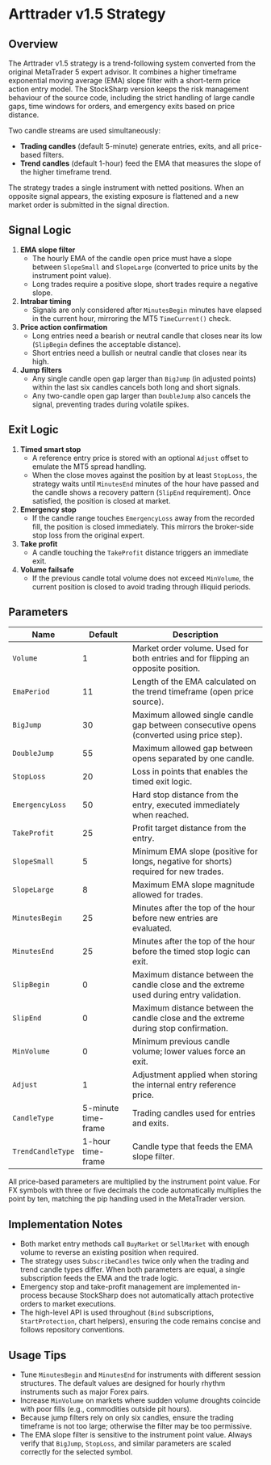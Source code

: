 # Arttrader v1.5 Strategy

## Overview
The Arttrader v1.5 strategy is a trend-following system converted from the original MetaTrader 5 expert advisor. It combines a higher timeframe exponential moving average (EMA) slope filter with a short-term price action entry model. The StockSharp version keeps the risk management behaviour of the source code, including the strict handling of large candle gaps, time windows for orders, and emergency exits based on price distance.

Two candle streams are used simultaneously:

- **Trading candles** (default 5-minute) generate entries, exits, and all price-based filters.
- **Trend candles** (default 1-hour) feed the EMA that measures the slope of the higher timeframe trend.

The strategy trades a single instrument with netted positions. When an opposite signal appears, the existing exposure is flattened and a new market order is submitted in the signal direction.

## Signal Logic
1. **EMA slope filter**
   - The hourly EMA of the candle open price must have a slope between `SlopeSmall` and `SlopeLarge` (converted to price units by the instrument point value).
   - Long trades require a positive slope, short trades require a negative slope.
2. **Intrabar timing**
   - Signals are only considered after `MinutesBegin` minutes have elapsed in the current hour, mirroring the MT5 `TimeCurrent()` check.
3. **Price action confirmation**
   - Long entries need a bearish or neutral candle that closes near its low (`SlipBegin` defines the acceptable distance).
   - Short entries need a bullish or neutral candle that closes near its high.
4. **Jump filters**
   - Any single candle open gap larger than `BigJump` (in adjusted points) within the last six candles cancels both long and short signals.
   - Any two-candle open gap larger than `DoubleJump` also cancels the signal, preventing trades during volatile spikes.

## Exit Logic
1. **Timed smart stop**
   - A reference entry price is stored with an optional `Adjust` offset to emulate the MT5 spread handling.
   - When the close moves against the position by at least `StopLoss`, the strategy waits until `MinutesEnd` minutes of the hour have passed and the candle shows a recovery pattern (`SlipEnd` requirement). Once satisfied, the position is closed at market.
2. **Emergency stop**
   - If the candle range touches `EmergencyLoss` away from the recorded fill, the position is closed immediately. This mirrors the broker-side stop loss from the original expert.
3. **Take profit**
   - A candle touching the `TakeProfit` distance triggers an immediate exit.
4. **Volume failsafe**
   - If the previous candle total volume does not exceed `MinVolume`, the current position is closed to avoid trading through illiquid periods.

## Parameters
| Name | Default | Description |
|------|---------|-------------|
| `Volume` | 1 | Market order volume. Used for both entries and for flipping an opposite position. |
| `EmaPeriod` | 11 | Length of the EMA calculated on the trend timeframe (open price source). |
| `BigJump` | 30 | Maximum allowed single candle gap between consecutive opens (converted using price step). |
| `DoubleJump` | 55 | Maximum allowed gap between opens separated by one candle. |
| `StopLoss` | 20 | Loss in points that enables the timed exit logic. |
| `EmergencyLoss` | 50 | Hard stop distance from the entry, executed immediately when reached. |
| `TakeProfit` | 25 | Profit target distance from the entry. |
| `SlopeSmall` | 5 | Minimum EMA slope (positive for longs, negative for shorts) required for new trades. |
| `SlopeLarge` | 8 | Maximum EMA slope magnitude allowed for trades. |
| `MinutesBegin` | 25 | Minutes after the top of the hour before new entries are evaluated. |
| `MinutesEnd` | 25 | Minutes after the top of the hour before the timed stop logic can exit. |
| `SlipBegin` | 0 | Maximum distance between the candle close and the extreme used during entry validation. |
| `SlipEnd` | 0 | Maximum distance between the candle close and the extreme during stop confirmation. |
| `MinVolume` | 0 | Minimum previous candle volume; lower values force an exit. |
| `Adjust` | 1 | Adjustment applied when storing the internal entry reference price. |
| `CandleType` | 5-minute time-frame | Trading candles used for entries and exits. |
| `TrendCandleType` | 1-hour time-frame | Candle type that feeds the EMA slope filter. |

All price-based parameters are multiplied by the instrument point value. For FX symbols with three or five decimals the code automatically multiplies the point by ten, matching the pip handling used in the MetaTrader version.

## Implementation Notes
- Both market entry methods call `BuyMarket` or `SellMarket` with enough volume to reverse an existing position when required.
- The strategy uses `SubscribeCandles` twice only when the trading and trend candle types differ. When both parameters are equal, a single subscription feeds the EMA and the trade logic.
- Emergency stop and take-profit management are implemented in-process because StockSharp does not automatically attach protective orders to market executions.
- The high-level API is used throughout (`Bind` subscriptions, `StartProtection`, chart helpers), ensuring the code remains concise and follows repository conventions.

## Usage Tips
- Tune `MinutesBegin` and `MinutesEnd` for instruments with different session structures. The default values are designed for hourly rhythm instruments such as major Forex pairs.
- Increase `MinVolume` on markets where sudden volume droughts coincide with poor fills (e.g., commodities outside pit hours).
- Because jump filters rely on only six candles, ensure the trading timeframe is not too large; otherwise the filter may be too permissive.
- The EMA slope filter is sensitive to the instrument point value. Always verify that `BigJump`, `StopLoss`, and similar parameters are scaled correctly for the selected symbol.
